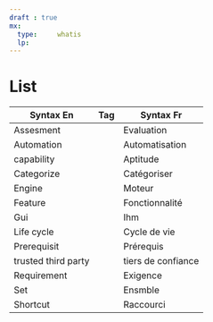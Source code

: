 ```yaml
---
draft : true
mx:  
  type:     whatis
  lp:
---
```



# List
|Syntax En|Tag|Syntax Fr|
|-|-|-|
|Assesment||Evaluation
|Automation||Automatisation
|capability||Aptitude
|Categorize||Catégoriser|
|Engine||Moteur|
|Feature||Fonctionnalité|
|Gui||Ihm|
|Life cycle||Cycle de vie|
|Prerequisit||Prérequis|
|trusted third party||tiers de confiance|
|Requirement||Exigence|
|Set||Ensmble
|Shortcut||Raccourci|
<br>

